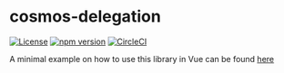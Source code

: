 # cosmos-delegation

[![License](https://img.shields.io/badge/License-Apache%202.0-blue.svg)](https://opensource.org/licenses/Apache-2.0)
[![npm version](https://badge.fury.io/js/cosmos-delegation-js.svg)](https://badge.fury.io/js/cosmos-delegation-js)
[![CircleCI](https://circleci.com/gh/ZondaX/cosmos-delegation-js/tree/master.svg?style=shield)](https://circleci.com/gh/ZondaX/cosmos-delegation-js/tree/master)

A minimal example on how to use this library in Vue can be found [here](https://github.com/ZondaX/cosmos-delegation-example)
